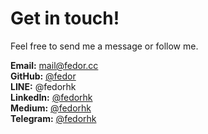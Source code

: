 # Get in touch!

Feel free to send me a message or follow me.

**Email:** mail@fedor.cc  
**GitHub:** [@fedor](https://github.com/fedor)  
**LINE:** @fedorhk  
**LinkedIn:** [@fedorhk](https://www.linkedin.com/in/fedorhk)  
**Medium:** [@fedorhk](https://medium.com/@fedorhk)  
**Telegram:** [@fedorhk](https://telegram.me/fedorhk)  

